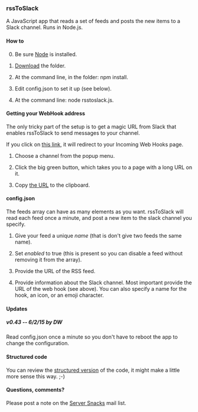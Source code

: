 ### rssToSlack

A JavaScript app that reads a set of feeds and posts the new items to a Slack channel. Runs in Node.js.

#### How to

0. Be sure <a href="https://nodejs.org/download/">Node</a> is installed. 

1. <a href="https://github.com/scripting/rssToSlack/archive/master.zip">Download</a> the folder.

2. At the command line, in the folder: npm install.

3. Edit config.json to set it up (see below).

4. At the command line: node rsstoslack.js.

#### Getting your WebHook address

The only tricky part of the setup is to get a magic URL from Slack that enables rssToSlack to send messages to your channel.

If you click on <a href="https://my.slack.com/services/new/incoming-webhook/">this link</a>, it will redirect to your Incoming Web Hooks page. 

1. Choose a channel from the popup menu.

2. Click the big green button, which takes you to a page with a long URL on it.

3. Copy <a href="http://scripting.com/2015/05/25/webhookurl.png">the URL</a> to the clipboard.

#### config.json

The feeds array can have as many elements as you want. rssToSlack will read each feed once a minute, and post a new item to the slack channel you specify. 

1. Give your feed a unique <i>name</i> (that is don't give two feeds the same name). 

2. Set <i>enabled</i> to true (this is present so you can disable a feed without removing it from the array). 

3. Provide the URL of the RSS feed. 

4. Provide information about the Slack channel. Most important provide the URL of the web hook (see above).  You can also specify a name for the hook, an icon, or an emoji character.

#### Updates

##### v0.43 -- 6/2/15 by DW

Read config.json once a minute so you don't have to reboot the app to change the configuration.

#### Structured code

You can review the <a href="http://scripting.com/listings/rsstoslack.html">structured version</a> of the code, it might make a little more sense this way. ;-)

#### Questions, comments?

Please post a note on the <a href="https://groups.google.com/forum/#!forum/server-snacks">Server Snacks</a> mail list. 

